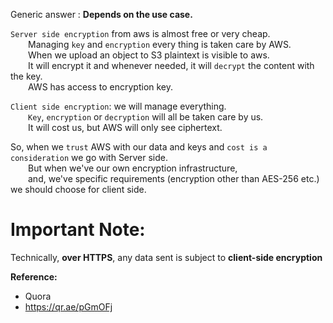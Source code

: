 Generic answer : **Depends on the use case.**

`Server side encryption` from aws is almost free or very cheap.  
  Managing `key` and `encryption` every thing is taken care by AWS.  
  When we upload an object to S3 plaintext is visible to aws.  
  It will encrypt it and whenever needed, it will `decrypt` the content with the key.  
  AWS has access to encryption key.   

`Client side encryption`: we will manage everything.  
  `Key`, `encryption` or `decryption` will all be taken care by us.  
  It will cost us, but AWS will only see ciphertext.  

So, when we `trust` AWS with our data and keys and `cost is a consideration` we go with Server side.  
  But when we've our own encryption infrastructure,   
  and, we've specific requirements (encryption other than AES-256 etc.) we should choose for client side.  

# Important Note:  
Technically, **over HTTPS**, any data sent is subject to **client-side encryption**
  
  
  
  
**Reference:**  
- Quora
- https://qr.ae/pGmOFj


